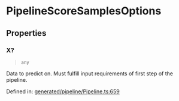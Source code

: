 # PipelineScoreSamplesOptions

## Properties

### X?

> `any`

Data to predict on. Must fulfill input requirements of first step of the pipeline.

Defined in:  [generated/pipeline/Pipeline.ts:659](https://github.com/transitive-bullshit/scikit-learn-ts/blob/122b3c0/packages/sklearn/src/generated/pipeline/Pipeline.ts#L659)

